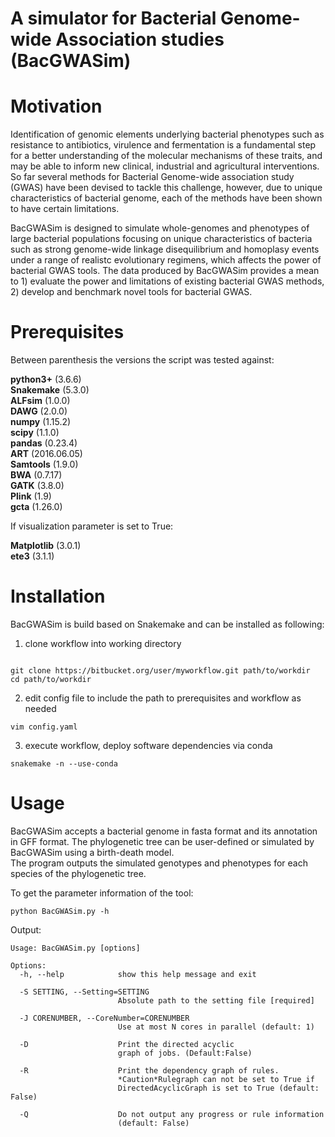 # A simulator for Bacterial Genome-wide Association studies (BacGWASim)
# Motivation
Identification of genomic elements underlying bacterial phenotypes such as resistance to antibiotics, virulence and fermentation is a fundamental step for a better understanding of the molecular mechanisms of these traits, and may be able to inform new clinical, industrial and agricultural interventions. So far several methods for Bacterial Genome-wide association study (GWAS) have been devised to tackle this challenge, however, due to unique characteristics of bacterial genome, each of the methods have been shown to have certain limitations. 

BacGWASim is designed to simulate whole-genomes and phenotypes of large bacterial populations focusing on unique characteristics of bacteria such as strong genome-wide linkage disequilibrium and homoplasy events under a range of realistc evolutionary regimens, which affects the power of bacterial GWAS tools. The data produced by BacGWASim provides a mean to 1) evaluate the power and limitations of existing bacterial GWAS methods, 2) develop and benchmark novel tools for bacterial GWAS.


# Prerequisites


Between parenthesis the versions the script was tested against:

**python3+** (3.6.6)    
**Snakemake** (5.3.0)     
**ALFsim** (1.0.0)    
**DAWG** (2.0.0)    
**numpy** (1.15.2)    
**scipy** (1.1.0)   
**pandas** (0.23.4)   
**ART** (2016.06.05)    
**Samtools** (1.9.0)    
**BWA** (0.7.17)    
**GATK** (3.8.0)    
**Plink** (1.9)   
**gcta** (1.26.0)

If visualization parameter is set to True:

**Matplotlib** (3.0.1)     
**ete3** (3.1.1)

# Installation

BacGWASim is build based on Snakemake and can be installed as following:

1)  clone workflow into working directory   
```    

git clone https://bitbucket.org/user/myworkflow.git path/to/workdir
cd path/to/workdir 

```
2) edit config file to include the path to prerequisites and workflow as needed
```
vim config.yaml
```

3) execute workflow, deploy software dependencies via conda
```
snakemake -n --use-conda
```
# Usage
BacGWASim accepts a bacterial genome in fasta format and its annotation in GFF format. The phylogenetic tree can be user-defined or simulated by BacGWASim using a birth-death model.     
The program outputs the simulated genotypes and phenotypes for each species of the phylogenetic tree.

To get the parameter information of the tool:
```
python BacGWASim.py -h
```
Output:
```
Usage: BacGWASim.py [options]

Options:
  -h, --help            show this help message and exit   

  -S SETTING, --Setting=SETTING
                        Absolute path to the setting file [required]    

  -J CORENUMBER, --CoreNumber=CORENUMBER
                        Use at most N cores in parallel (default: 1)    

  -D                    Print the directed acyclic
                        graph of jobs. (Default:False)    

  -R                    Print the dependency graph of rules.
                        *Caution*Rulegraph can not be set to True if
                        DirectedAcyclicGraph is set to True (default: False)    

  -Q                    Do not output any progress or rule information
                        (default: False)
```
